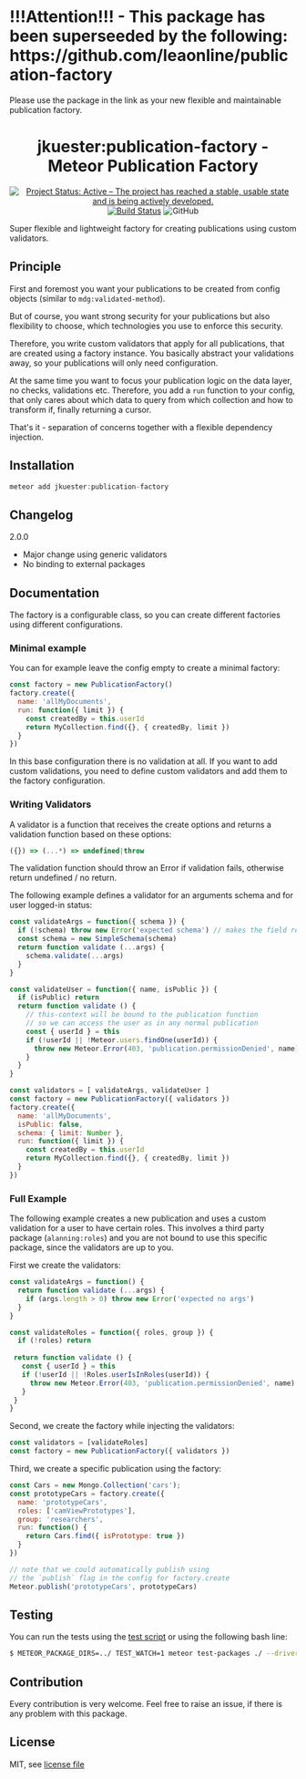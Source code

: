 <h1>!!!Attention!!! - This package has been superseeded by the following: https://github.com/leaonline/publication-factory</h1>
<p>Please use the package in the link as your new flexible and maintainable publication factory.</p>

<center>
<h1>jkuester:publication-factory - Meteor Publication Factory</h1>

[![Project Status: Active – The project has reached a stable, usable state and is being actively developed.](https://www.repostatus.org/badges/latest/active.svg)](https://www.repostatus.org/#active)
[![Build Status](https://travis-ci.org/jankapunkt/meteor-publication-factory.svg?branch=master)](https://travis-ci.org/jankapunkt/meteor-publication-factory)
![GitHub](https://img.shields.io/github/license/jankapunkt/meteor-publication-factory.svg)

</center>

Super flexible and lightweight factory for creating publications using custom validators.

## Principle

First and foremost you want your publications to be created from config objects (similar to `mdg:validated-method`).

But of course, you want strong security for your publications  but also flexibility to choose, which technologies you
use to enforce this security.

Therefore, you write custom validators that apply for all publications, that are created using a factory instance.
You basically abstract your validations away, so your publications will only need configuration.

At the same time you want to focus your publication logic on the data layer, no checks, validations etc.
Therefore, you add a `run` function to your config, that only cares about which data to query from which collection
and how to transform if, finally returning a cursor.

That's it - separation of concerns together with a flexible dependency injection.

## Installation

```javascript
meteor add jkuester:publication-factory
```

## Changelog

2.0.0

* Major change using generic validators
* No binding to external packages


## Documentation

The factory is a configurable class, so you can create different factories using
different configurations.

### Minimal example

You can for example leave the config empty to create a minimal factory: 

```javascript
const factory = new PublicationFactory()
factory.create({
  name: 'allMyDocuments',
  run: function({ limit }) {
    const createdBy = this.userId
    return MyCollection.find({}, { createdBy, limit })
  }
})
```

In this base configuration there is no validation at all. If you want to add custom validations, 
you need to define custom validators and add them to the factory configuration.

### Writing Validators

A validator is a function that receives the create options and returns a validation function
based on these options:

```javascript
({}) => (...*) => undefined|throw
```

The validation function should throw an Error if validation fails, otherwise return undefined / no return.

The following example defines a validator for an arguments schema and
for user logged-in status:

```javascript
const validateArgs = function({ schema }) {
  if (!schema) throw new Error('expected schema') // makes the field required
  const schema = new SimpleSchema(schema)
  return function validate (...args) {
    schema.validate(...args)
  }
}

const validateUser = function({ name, isPublic }) {
  if (isPublic) return
  return function validate () {
    // this-context will be bound to the publication function
    // so we can access the user as in any normal publication
    const { userId } = this
    if (!userId || !Meteor.users.findOne(userId)) {
      throw new Meteor.Error(403, 'publication.permissionDenied', name)
    }
  }
}

const validators = [ validateArgs, validateUser ]
const factory = new PublicationFactory({ validators })
factory.create({
  name: 'allMyDocuments',
  isPublic: false,
  schema: { limit: Number },
  run: function({ limit }) {
    const createdBy = this.userId
    return MyCollection.find({}, { createdBy, limit })
  }
})
```

### Full Example

The following example creates a new publication and uses a custom validation for a user to have certain roles.
This involves a third party package (`alanning:roles`) and you are not bound to use this specific package, 
since the validators are up to you.

First we create the validators:

```javascript
const validateArgs = function() {
  return function validate (...args) {
    if (args.length > 0) throw new Error('expected no args')
  }
}

const validateRoles = function({ roles, group }) {
  if (!roles) return
  
 return function validate () {
   const { userId } = this
   if (!userId || !Roles.userIsInRoles(userId)) {
     throw new Meteor.Error(403, 'publication.permissionDenied', name)
   }
 }
}
```

Second, we create the factory while injecting the validators:

```javascript
const validators = [validateRoles]
const factory = new PublicationFactory({ validators })
```

Third, we create a specific publication using the factory:

```javascript
const Cars = new Mongo.Collection('cars');
const prototypeCars = factory.create({
  name: 'prototypeCars',
  roles: ['camViewPrototypes'],
  group: 'researchers',
  run: function() {
    return Cars.find({ isPrototype: true })
  }
})

// note that we could automatically publish using
// the `publish` flag in the config for factory.create
Meteor.publish('prototypeCars', prototypeCars)
```

## Testing

You can run the tests using the [test script](./tests.sh) or using the following bash line:

```bash
$ METEOR_PACKAGE_DIRS=../ TEST_WATCH=1 meteor test-packages ./ --driver-package meteortesting:mocha
```

## Contribution

Every contribution is very welcome. Feel free to raise an issue, if there is any problem with this package.

## License

MIT, see [license file](./LICENSE)
